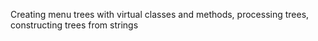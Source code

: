 Creating menu trees with virtual classes and methods, processing trees, constructing trees from strings 
